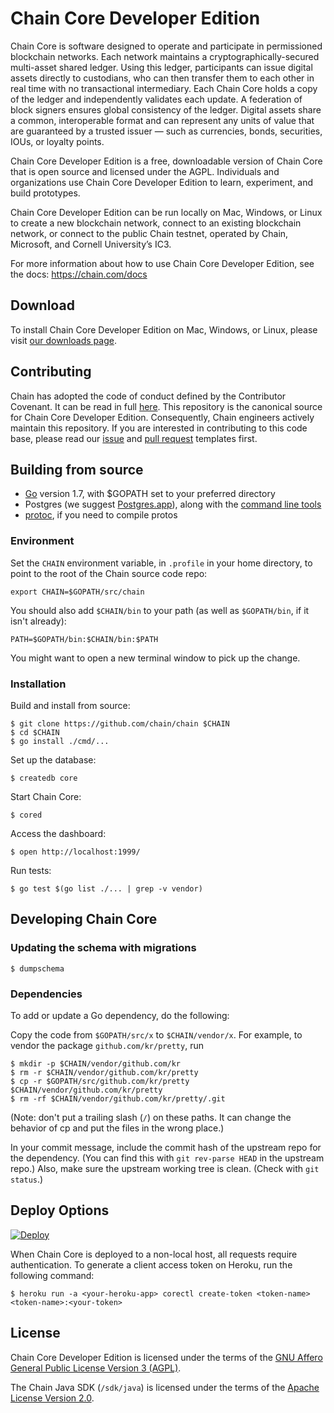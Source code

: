 # Chain Core Developer Edition

Chain Core is software designed to operate and participate in permissioned blockchain networks. Each network maintains a cryptographically-secured multi-asset shared ledger. Using this ledger, participants can issue digital assets directly to custodians, who can then transfer them to each other in real time with no transactional intermediary. Each Chain Core holds a copy of the ledger and independently validates each update. A federation of block signers ensures global consistency of the ledger. Digital assets share a common, interoperable format and can represent any units of value that are guaranteed by a trusted issuer — such as currencies, bonds, securities, IOUs, or loyalty points.

Chain Core Developer Edition is a free, downloadable version of Chain Core that is open source and licensed under the AGPL. Individuals and organizations use Chain Core Developer Edition to learn, experiment, and build prototypes.

Chain Core Developer Edition can be run locally on Mac, Windows, or Linux to create a new blockchain network, connect to an existing blockchain network, or connect to the public Chain testnet, operated by Chain, Microsoft, and Cornell University’s IC3.

For more information about how to use Chain Core Developer Edition, see the docs: https://chain.com/docs

## Download

To install Chain Core Developer Edition on Mac, Windows, or Linux, please visit [our downloads page](https://chain.com/docs/core/get-started/install).

## Contributing

Chain has adopted the code of conduct defined by the Contributor Covenant. It can be read in full [here](https://github.com/chain/chain/blob/main/CODE_OF_CONDUCT.md).
This repository is the canonical source for Chain Core Developer Edition. Consequently, Chain engineers actively maintain this repository.
If you are interested in contributing to this code base, please read our [issue](https://github.com/chain/chain/blob/main/.github/ISSUE_TEMPLATE.md) and [pull request](https://github.com/chain/chain/blob/main/.github/PULL_REQUEST_TEMPLATE.md) templates first.

## Building from source

* [Go](https://golang.org/doc/install) version 1.7, with $GOPATH set to your
  preferred directory
* Postgres (we suggest [Postgres.app](http://postgresapp.com/)),
  along with the [command line tools](http://postgresapp.com/documentation/cli-tools.html)
* [protoc](https://github.com/google/protobuf#protocol-compiler-installation),
  if you need to compile protos

### Environment

Set the `CHAIN` environment variable, in `.profile` in your home
directory, to point to the root of the Chain source code repo:

```
export CHAIN=$GOPATH/src/chain
```

You should also add `$CHAIN/bin` to your path (as well as
`$GOPATH/bin`, if it isn't already):

```
PATH=$GOPATH/bin:$CHAIN/bin:$PATH
```

You might want to open a new terminal window to pick up the change.

### Installation

Build and install from source:

```
$ git clone https://github.com/chain/chain $CHAIN
$ cd $CHAIN
$ go install ./cmd/...
```

Set up the database:

```
$ createdb core
```

Start Chain Core:

```
$ cored
```

Access the dashboard:

```
$ open http://localhost:1999/
```

Run tests:

```
$ go test $(go list ./... | grep -v vendor)
```

## Developing Chain Core

### Updating the schema with migrations

```
$ dumpschema
```

### Dependencies

To add or update a Go dependency, do the following:

Copy the code from `$GOPATH/src/x`
to `$CHAIN/vendor/x`. For example, to vendor the package
`github.com/kr/pretty`, run

```
$ mkdir -p $CHAIN/vendor/github.com/kr
$ rm -r $CHAIN/vendor/github.com/kr/pretty
$ cp -r $GOPATH/src/github.com/kr/pretty $CHAIN/vendor/github.com/kr/pretty
$ rm -rf $CHAIN/vendor/github.com/kr/pretty/.git
```

(Note: don't put a trailing slash (`/`) on these paths.
It can change the behavior of cp and put the files
in the wrong place.)

In your commit message, include the commit hash of the upstream repo
for the dependency. (You can find this with `git rev-parse HEAD` in
the upstream repo.) Also, make sure the upstream working tree is clean.
(Check with `git status`.)

## Deploy Options

[![Deploy](https://www.herokucdn.com/deploy/button.svg)](https://heroku.com/deploy?template=https://github.com/chain/chain/tree/main)

When Chain Core is deployed to a non-local host, all requests require authentication.
To generate a client access token on Heroku, run the following command:

```
$ heroku run -a <your-heroku-app> corectl create-token <token-name>
<token-name>:<your-token>
```

## License

Chain Core Developer Edition is licensed under the terms of the [GNU 
Affero General Public License Version 3 (AGPL)](LICENSE).

The Chain Java SDK (`/sdk/java`) is licensed under the terms of the 
[Apache License Version 2.0](sdk/java/LICENSE).
